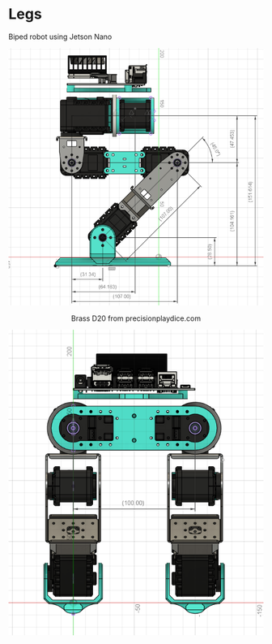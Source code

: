 # Legs
Biped robot using Jetson Nano

<p align="center">
  <img src="https://github.com/ethan-blomberg/Legs/blob/main/leg_dims_side.png"/>
</p>
<p align="center">
Brass D20 from precisionplaydice.com
</p>

![alt text](https://github.com/ethan-blomberg/Legs/blob/main/leg_dims_front.png?raw=true)
